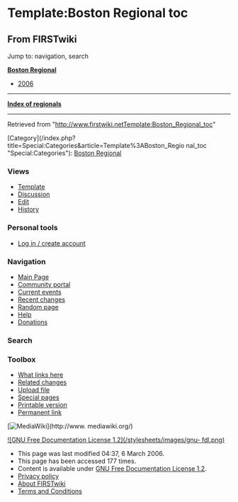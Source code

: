 # Template:Boston Regional toc

## From FIRSTwiki

Jump to: navigation, search

**[Boston Regional](Boston_Regional "Boston Regional")**

- [2006](/index.php?title=Boston_Regional_%282006%29&action=edit "Boston Regional \(2006\)")

--------------------------------------------------------------------------------

**[Index of regionals](Index_of_regionals "Index of regionals")**

--------------------------------------------------------------------------------

Retrieved from "<http://www.firstwiki.netTemplate:Boston_Regional_toc>"

[Category](/index.php?title=Special:Categories&article=Template%3ABoston_Regio
nal_toc "Special:Categories"): [Boston Regional](Category:Boston_Regional "Category:Boston Regional")

### Views

- [Template](Template:Boston_Regional_toc)
- [Discussion](/index.php?title=Template_talk:Boston_Regional_toc&action=edit)
- [Edit](/index.php?title=Template:Boston_Regional_toc&action=edit)
- [History](/index.php?title=Template:Boston_Regional_toc&action=history)

### Personal tools

- [Log in / create account](/index.php?title=Special:Userlogin&returnto=Template:Boston_Regional_toc)

[](Main_Page "Main Page")

### Navigation

- [Main Page](Main_Page)
- [Community portal](FIRSTwiki:Community_portal)
- [Current events](Current_events)
- [Recent changes](Special:Recentchanges)
- [Random page](Special:Random)
- [Help](Help:Contents)
- [Donations](FIRSTwiki:Site_support)

### Search

### Toolbox

- [What links here](Special:Whatlinkshere/Template:Boston_Regional_toc)
- [Related changes](Special:Recentchangeslinked/Template:Boston_Regional_toc)
- [Upload file](Special:Upload)
- [Special pages](Special:Specialpages)
- [Printable version](/index.php?title=Template:Boston_Regional_toc&printable=yes)
- [Permanent link](/index.php?title=Template:Boston_Regional_toc&oldid=44411)

[![MediaWiki](/skins/common/images/poweredby_mediawiki_88x31.png)](http://www.
mediawiki.org/)

[![GNU Free Documentation License 1.2](/stylesheets/images/gnu-
fdl.png)](http://www.gnu.org/copyleft/fdl.html)

- This page was last modified 04:37, 6 March 2006.
- This page has been accessed 177 times.
- Content is available under [GNU Free Documentation License 1.2](http://www.gnu.org/copyleft/fdl.html "http://www.gnu.org/copyleft/fdl.html").
- [Privacy policy](FIRSTwiki:Privacy_policy "FIRSTwiki:Privacy policy")
- [About FIRSTwiki](FIRSTwiki:About "FIRSTwiki:About")
- [Terms and Conditions](FIRSTwiki:Terms_and_conditions "FIRSTwiki:Terms and conditions")

